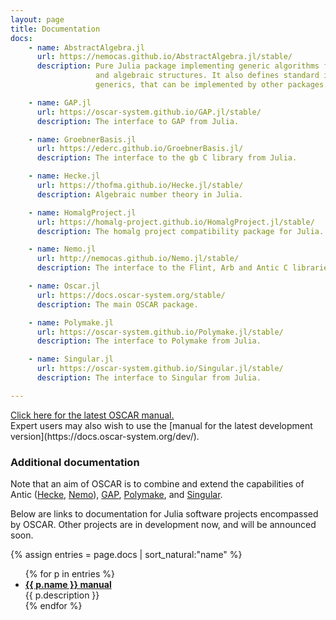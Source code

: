 ```yaml
---
layout: page
title: Documentation
docs:
    - name: AbstractAlgebra.jl
      url: https://nemocas.github.io/AbstractAlgebra.jl/stable/
      description: Pure Julia package implementing generic algorithms for basic arithmetic
                   and algebraic structures. It also defines standard interfaces for
                   generics, that can be implemented by other packages.

    - name: GAP.jl
      url: https://oscar-system.github.io/GAP.jl/stable/
      description: The interface to GAP from Julia.

    - name: GroebnerBasis.jl
      url: https://ederc.github.io/GroebnerBasis.jl/
      description: The interface to the gb C library from Julia.

    - name: Hecke.jl
      url: https://thofma.github.io/Hecke.jl/stable/
      description: Algebraic number theory in Julia.

    - name: HomalgProject.jl
      url: https://homalg-project.github.io/HomalgProject.jl/stable/
      description: The homalg project compatibility package for Julia.

    - name: Nemo.jl
      url: http://nemocas.github.io/Nemo.jl/stable/
      description: The interface to the Flint, Arb and Antic C libraries from Julia.

    - name: Oscar.jl
      url: https://docs.oscar-system.org/stable/
      description: The main OSCAR package.

    - name: Polymake.jl
      url: https://oscar-system.github.io/Polymake.jl/stable/
      description: The interface to Polymake from Julia.

    - name: Singular.jl
      url: https://oscar-system.github.io/Singular.jl/stable/
      description: The interface to Singular from Julia.

---
```


<div class="message message-big">
<a href="https://docs.oscar-system.org/stable/">Click here for the latest OSCAR manual.</a>
</div>
Expert users may also wish to use the [manual for the latest development version](https://docs.oscar-system.org/dev/).

### Additional documentation

Note that an aim of OSCAR is to combine and extend the capabilities of
Antic (<a href="https://github.com/thofma/Hecke.jl/">Hecke</a>,
<a href="https://github.com/Nemocas/Nemo.jl">Nemo</a>),
<a href="https://www.gap-system.org/">GAP</a>,
<a href="https://polymake.org/doku.php">Polymake</a>, and
<a href="https://www.singular.uni-kl.de/">Singular</a>.

Below are links to documentation for Julia software projects
encompassed by OSCAR.
Other projects are in development now, and will be announced soon.

{% assign entries = page.docs | sort_natural:"name" %}
<ul>
{% for p in entries %}
  <li>
    <a href="{{ p.url }}"><strong>{{ p.name }} manual</strong></a>
    <br/>
    {{ p.description }}
  </li>
{% endfor %}
</ul>
